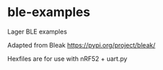 # ble-examples
Lager BLE examples

Adapted from Bleak https://pypi.org/project/bleak/

Hexfiles are for use with nRF52 + uart.py